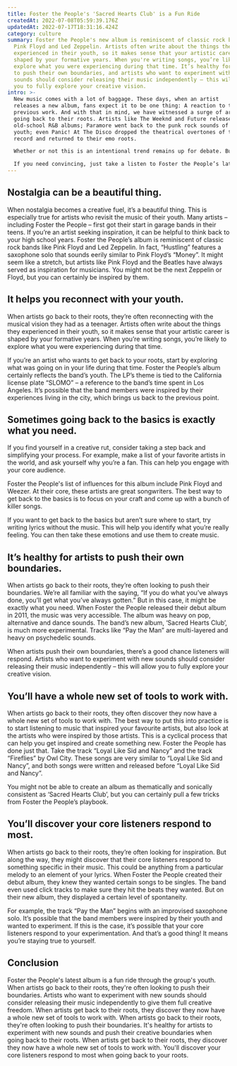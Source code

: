 ```yaml
---
title: Foster the People's 'Sacred Hearts Club' is a Fun Ride
createdAt: 2022-07-08T05:59:39.176Z
updatedAt: 2022-07-17T18:31:16.424Z
category: culture
summary: Foster the People's new album is reminiscent of classic rock bands like
  Pink Floyd and Led Zeppelin. Artists often write about the things they
  experienced in their youth, so it makes sense that your artistic career is
  shaped by your formative years. When you're writing songs, you’re likely to
  explore what you were experiencing during that time. It’s healthy for artists
  to push their own boundaries, and artists who want to experiment with new
  sounds should consider releasing their music independently – this will allow
  you to fully explore your creative vision.
intro: >-
  New music comes with a lot of baggage. These days, when an artist
  releases a new album, fans expect it to be one thing: A reaction to their
  previous work. And with that in mind, we have witnessed a surge of artists
  going back to their roots. Artists like The Weeknd and Future released
  old-school R&B albums; Paramore went back to the punk rock sounds of their
  youth; even Panic! At The Disco dropped the theatrical overtones of their last
  record and returned to their emo roots. 

  Whether or not this is an intentional trend remains up for debate. But what’t clear is that there’s nothing wrong with artists taking a left turn after releasing something different than what they’ve done before. In fact, it can be incredibly exciting when musicians dig into who they were as teenagers, young adults and beyond.

  If you need convincing, just take a listen to Foster the People’s latest album – ‘Sacred Hearts Club’ – which is Led Zeppelin meets Weezer with hints of Pink Floyd and other psychedelic influences. Here are five reasons why this LP is proof positive that going back home is the perfect way for any artist to get inspired again.
---
```


## Nostalgia can be a beautiful thing.

When nostalgia becomes a creative fuel, it’s a beautiful thing. This is especially true for artists who revisit the music of their youth. Many artists – including Foster the People – first got their start in garage bands in their teens.
If you’re an artist seeking inspiration, it can be helpful to think back to your high school years. Foster the People’s album is reminiscent of classic rock bands like Pink Floyd and Led Zeppelin. In fact, “Hustling” features a saxophone solo that sounds eerily similar to Pink Floyd’s “Money”. It might seem like a stretch, but artists like Pink Floyd and the Beatles have always served as inspiration for musicians. You might not be the next Zeppelin or Floyd, but you can certainly be inspired by them.


## It helps you reconnect with your youth.

When artists go back to their roots, they’re often reconnecting with the musical vision they had as a teenager. Artists often write about the things they experienced in their youth, so it makes sense that your artistic career is shaped by your formative years. When you’re writing songs, you’re likely to explore what you were experiencing during that time.

If you’re an artist who wants to get back to your roots, start by exploring what was going on in your life during that time. Foster the People’s album certainly reflects the band’s youth. The LP’s theme is tied to the California license plate “SLOMO” – a reference to the band’s time spent in Los Angeles. It’s possible that the band members were inspired by their experiences living in the city, which brings us back to the previous point.


## Sometimes going back to the basics is exactly what you need.

If you find yourself in a creative rut, consider taking a step back and simplifying your process. For example, make a list of your favorite artists in the world, and ask yourself why you’re a fan. This can help you engage with your core audience.

Foster the People's list of influences for this album include Pink Floyd and Weezer. At their core, these artists are great songwriters. The best way to get back to the basics is to focus on your craft and come up with a bunch of killer songs.

If you want to get back to the basics but aren’t sure where to start, try writing lyrics without the music. This will help you identify what you’re really feeling. You can then take these emotions and use them to create music.


## It’s healthy for artists to push their own boundaries.

When artists go back to their roots, they’re often looking to push their boundaries. We’re all familiar with the saying, “If you do what you’ve always done, you’ll get what you’ve always gotten.” But in this case, it might be exactly what you need.
When Foster the People released their debut album in 2011, the music was very accessible. The album was heavy on pop, alternative and dance sounds. The band’s new album, ‘Sacred Hearts Club’, is much more experimental. Tracks like “Pay the Man” are multi-layered and heavy on psychedelic sounds.

When artists push their own boundaries, there’s a good chance listeners will respond. Artists who want to experiment with new sounds should consider releasing their music independently – this will allow you to fully explore your creative vision.


## You’ll have a whole new set of tools to work with.

When artists go back to their roots, they often discover they now have a whole new set of tools to work with. The best way to put this into practice is to start listening to music that inspired your favourite artists, but also look at the artists who were inspired by those artists.
This is a cyclical process that can help you get inspired and create something new. Foster the People has done just that. Take the track “Loyal Like Sid and Nancy” and the track “Fireflies” by Owl City. These songs are very similar to “Loyal Like Sid and Nancy”, and both songs were written and released before “Loyal Like Sid and Nancy”.

You might not be able to create an album as thematically and sonically consistent as ‘Sacred Hearts Club’, but you can certainly pull a few tricks from Foster the People’s playbook.


## You’ll discover your core listeners respond to most.

When artists go back to their roots, they’re often looking for inspiration. But along the way, they might discover that their core listeners respond to something specific in their music. This could be anything from a particular melody to an element of your lyrics.
When Foster the People created their debut album, they knew they wanted certain songs to be singles. The band even used click tracks to make sure they hit the beats they wanted. But on their new album, they displayed a certain level of spontaneity.

For example, the track “Pay the Man” begins with an improvised saxophone solo. It’s possible that the band members were inspired by their youth and wanted to experiment. If this is the case, it’s possible that your core listeners respond to your experimentation. And that’s a good thing! It means you’re staying true to yourself.


## Conclusion

Foster the People's latest album is a fun ride through the group's youth. When artists go back to their roots, they're often looking to push their boundaries. Artists who want to experiment with new sounds should consider releasing their music independently to give them full creative freedom. When artists get back to their roots, they discover they now have a whole new set of tools to work with. When artists go back to their roots, they're often looking to push their boundaries. It's healthy for artists to experiment with new sounds and push their creative boundaries when going back to their roots. When artists get back to their roots, they discover they now have a whole new set of tools to work with. You'll discover your core listeners respond to most when going back to your roots.
